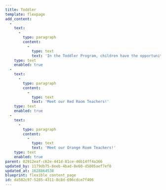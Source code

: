 ```yaml
---
title: Toddler
template: flexpage
add_content:
  -
    text:
      -
        type: paragraph
        content:
          -
            type: text
            text: 'In the Toddler Program, children have the opportunity to create their own knowledge through daily exploration, connections, and interactions. Teachers observe children’s play closely and seek to deepen children’s investigations by fostering curiosity. Children form secure attachments to teachers and then peers as they explore their new environment and learn to share space and materials. In the Red and Orange Rooms, our youngest children build the foundation necessary to become curious, empathetic, and enthusiastic lifetime learners.'
    type: text
    enabled: true
  -
    text:
      -
        type: paragraph
        content:
          -
            type: text
            text: 'Meet our Red Room Teachers!'
    type: text
    enabled: true
  -
    text:
      -
        type: paragraph
        content:
          -
            type: text
            text: 'Meet our Orange Room Teachers!'
    type: text
    enabled: true
parent: 02912eaf-c62e-441d-81ce-46b14ff4a366
updated_by: 1179db75-8eeb-4bad-8e60-d5005aef7ef8
updated_at: 1628864538
blueprint: flexible_content_page
id: da582c97-5285-4311-8c8d-696cdce7f406
---
```

